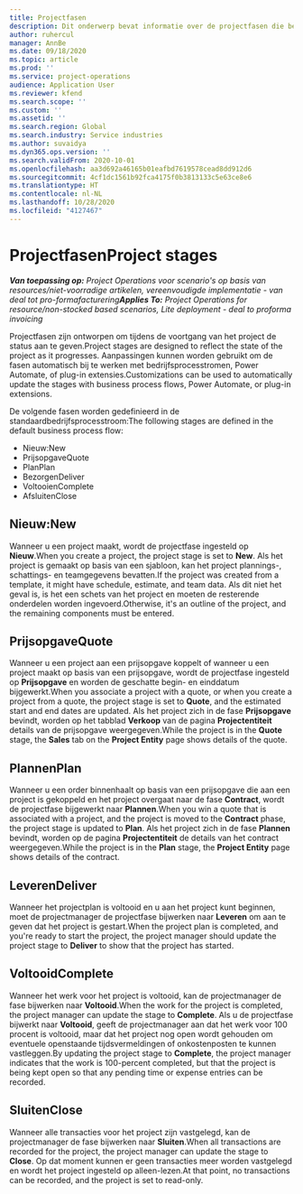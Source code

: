 ```yaml
---
title: Projectfasen
description: Dit onderwerp bevat informatie over de projectfasen die beschikbaar zijn in Microsoft Dynamics Project Operations.
author: ruhercul
manager: AnnBe
ms.date: 09/18/2020
ms.topic: article
ms.prod: ''
ms.service: project-operations
audience: Application User
ms.reviewer: kfend
ms.search.scope: ''
ms.custom: ''
ms.assetid: ''
ms.search.region: Global
ms.search.industry: Service industries
ms.author: suvaidya
ms.dyn365.ops.version: ''
ms.search.validFrom: 2020-10-01
ms.openlocfilehash: aa3d692a46165b01eafbd7619578cead8dd912d6
ms.sourcegitcommit: 4cf1dc1561b92fca4175f0b3813133c5e63ce8e6
ms.translationtype: HT
ms.contentlocale: nl-NL
ms.lasthandoff: 10/28/2020
ms.locfileid: "4127467"
---
```

# <a name="project-stages"></a><span data-ttu-id="9f061-103">Projectfasen</span><span class="sxs-lookup"><span data-stu-id="9f061-103">Project stages</span></span>

<span data-ttu-id="9f061-104">_**Van toepassing op:** Project Operations voor scenario's op basis van resources/niet-voorradige artikelen, vereenvoudigde implementatie - van deal tot pro-formafacturering_</span><span class="sxs-lookup"><span data-stu-id="9f061-104">_**Applies To:** Project Operations for resource/non-stocked based scenarios, Lite deployment - deal to proforma invoicing_</span></span>

<span data-ttu-id="9f061-105">Projectfasen zijn ontworpen om tijdens de voortgang van het project de status aan te geven.</span><span class="sxs-lookup"><span data-stu-id="9f061-105">Project stages are designed to reflect the state of the project as it progresses.</span></span> <span data-ttu-id="9f061-106">Aanpassingen kunnen worden gebruikt om de fasen automatisch bij te werken met bedrijfsprocesstromen, Power Automate, of plug-in extensies.</span><span class="sxs-lookup"><span data-stu-id="9f061-106">Customizations can be used to automatically update the stages with business process flows, Power Automate, or plug-in extensions.</span></span>

<span data-ttu-id="9f061-107">De volgende fasen worden gedefinieerd in de standaardbedrijfsprocesstroom:</span><span class="sxs-lookup"><span data-stu-id="9f061-107">The following stages are defined in the default business process flow:</span></span>

- <span data-ttu-id="9f061-108">Nieuw:</span><span class="sxs-lookup"><span data-stu-id="9f061-108">New</span></span>
- <span data-ttu-id="9f061-109">Prijsopgave</span><span class="sxs-lookup"><span data-stu-id="9f061-109">Quote</span></span>
- <span data-ttu-id="9f061-110">Plan</span><span class="sxs-lookup"><span data-stu-id="9f061-110">Plan</span></span>
- <span data-ttu-id="9f061-111">Bezorgen</span><span class="sxs-lookup"><span data-stu-id="9f061-111">Deliver</span></span>
- <span data-ttu-id="9f061-112">Voltooien</span><span class="sxs-lookup"><span data-stu-id="9f061-112">Complete</span></span>
- <span data-ttu-id="9f061-113">Afsluiten</span><span class="sxs-lookup"><span data-stu-id="9f061-113">Close</span></span> 

## <a name="new"></a><span data-ttu-id="9f061-114">Nieuw:</span><span class="sxs-lookup"><span data-stu-id="9f061-114">New</span></span>

<span data-ttu-id="9f061-115">Wanneer u een project maakt, wordt de projectfase ingesteld op **Nieuw**.</span><span class="sxs-lookup"><span data-stu-id="9f061-115">When you create a project, the project stage is set to **New**.</span></span> <span data-ttu-id="9f061-116">Als het project is gemaakt op basis van een sjabloon, kan het project plannings-, schattings- en teamgegevens bevatten.</span><span class="sxs-lookup"><span data-stu-id="9f061-116">If the project was created from a template, it might have schedule, estimate, and team data.</span></span> <span data-ttu-id="9f061-117">Als dit niet het geval is, is het een schets van het project en moeten de resterende onderdelen worden ingevoerd.</span><span class="sxs-lookup"><span data-stu-id="9f061-117">Otherwise, it's an outline of the project, and the remaining components must be entered.</span></span>

## <a name="quote"></a><span data-ttu-id="9f061-118">Prijsopgave</span><span class="sxs-lookup"><span data-stu-id="9f061-118">Quote</span></span>

<span data-ttu-id="9f061-119">Wanneer u een project aan een prijsopgave koppelt of wanneer u een project maakt op basis van een prijsopgave, wordt de projectfase ingesteld op **Prijsopgave** en worden de geschatte begin- en einddatum bijgewerkt.</span><span class="sxs-lookup"><span data-stu-id="9f061-119">When you associate a project with a quote, or when you create a project from a quote, the project stage is set to **Quote**, and the estimated start and end dates are updated.</span></span> <span data-ttu-id="9f061-120">Als het project zich in de fase **Prijsopgave** bevindt, worden op het tabblad **Verkoop** van de pagina **Projectentiteit** details van de prijsopgave weergegeven.</span><span class="sxs-lookup"><span data-stu-id="9f061-120">While the project is in the **Quote** stage, the **Sales** tab on the **Project Entity** page shows details of the quote.</span></span>

## <a name="plan"></a><span data-ttu-id="9f061-121">Plannen</span><span class="sxs-lookup"><span data-stu-id="9f061-121">Plan</span></span>

<span data-ttu-id="9f061-122">Wanneer u een order binnenhaalt op basis van een prijsopgave die aan een project is gekoppeld en het project overgaat naar de fase **Contract**, wordt de projectfase bijgewerkt naar **Plannen**.</span><span class="sxs-lookup"><span data-stu-id="9f061-122">When you win a quote that is associated with a project, and the project is moved to the **Contract** phase, the project stage is updated to **Plan**.</span></span> <span data-ttu-id="9f061-123">Als het project zich in de fase **Plannen** bevindt, worden op de pagina **Projectentiteit** de details van het contract weergegeven.</span><span class="sxs-lookup"><span data-stu-id="9f061-123">While the project is in the **Plan** stage, the **Project Entity** page shows details of the contract.</span></span>

## <a name="deliver"></a><span data-ttu-id="9f061-124">Leveren</span><span class="sxs-lookup"><span data-stu-id="9f061-124">Deliver</span></span>

<span data-ttu-id="9f061-125">Wanneer het projectplan is voltooid en u aan het project kunt beginnen, moet de projectmanager de projectfase bijwerken naar **Leveren** om aan te geven dat het project is gestart.</span><span class="sxs-lookup"><span data-stu-id="9f061-125">When the project plan is completed, and you're ready to start the project, the project manager should update the project stage to **Deliver** to show that the project has started.</span></span>

## <a name="complete"></a><span data-ttu-id="9f061-126">Voltooid</span><span class="sxs-lookup"><span data-stu-id="9f061-126">Complete</span></span> 

<span data-ttu-id="9f061-127">Wanneer het werk voor het project is voltooid, kan de projectmanager de fase bijwerken naar **Voltooid**.</span><span class="sxs-lookup"><span data-stu-id="9f061-127">When the work for the project is completed, the project manager can update the stage to **Complete**.</span></span> <span data-ttu-id="9f061-128">Als u de projectfase bijwerkt naar **Voltooid**, geeft de projectmanager aan dat het werk voor 100 procent is voltooid, maar dat het project nog open wordt gehouden om eventuele openstaande tijdsvermeldingen of onkostenposten te kunnen vastleggen.</span><span class="sxs-lookup"><span data-stu-id="9f061-128">By updating the project stage to **Complete**, the project manager indicates that the work is 100-percent completed, but that the project is being kept open so that any pending time or expense entries can be recorded.</span></span>

## <a name="close"></a><span data-ttu-id="9f061-129">Sluiten</span><span class="sxs-lookup"><span data-stu-id="9f061-129">Close</span></span>

<span data-ttu-id="9f061-130">Wanneer alle transacties voor het project zijn vastgelegd, kan de projectmanager de fase bijwerken naar **Sluiten**.</span><span class="sxs-lookup"><span data-stu-id="9f061-130">When all transactions are recorded for the project, the project manager can update the stage to **Close**.</span></span> <span data-ttu-id="9f061-131">Op dat moment kunnen er geen transacties meer worden vastgelegd en wordt het project ingesteld op alleen-lezen.</span><span class="sxs-lookup"><span data-stu-id="9f061-131">At that point, no transactions can be recorded, and the project is set to read-only.</span></span>

